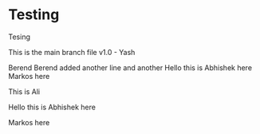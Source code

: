 # Testing 
 Tesing 

This is the main branch file v1.0 - Yash

Berend
Berend added another line
and another
Hello this is Abhishek here
Markos here

This is Ali

Hello this is Abhishek here

Markos here
